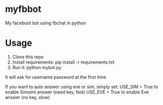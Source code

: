 # myfbbot
My faceboot bot using fbchat in python

# Usage
1. Clone this repo
2. Install requirements: pip install -r requirements.txt
3. Run it: python mybot.py

It will ask for username password at the first time.

If you want to auto answer using eve or sim, simply set:
USE_SIM = True to enable Simsimi answer (need key, fast)
USE_EVE = True to enable Eve answer (no key, slow)

